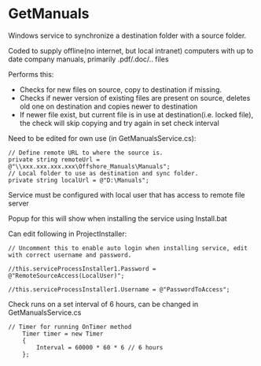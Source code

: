 # GetManuals

<p>Windows service to synchronize a destination folder with a source folder.</p>
<p>Coded to supply offline(no internet, but local intranet) computers with up to date company manuals, primarily .pdf/.doc/.. files</p>
<p>Performs this:</p>
<ul>
  <li>Checks for new files on source, copy to destination if missing.</li>
  <li>Checks if newer version of existing files are present on source, deletes old one on destination and copies newer to destination</li>
  <li>If newer file exist, but current file is in use at destination(i.e. locked file), the check will skip copying and try again in set check interval</ul>
</ul>

<p>Need to be edited for own use (in GetManualsService.cs):</p>
<pre><code class="language-cs">// Define remote URL to where the source is.
private string remoteUrl = @"\\xxx.xxx.xxx.xxx\Offshore_Manuals\Manuals";
// Local folder to use as destination and sync folder.
private string localUrl = @"D:\Manuals";</code></pre>

<p>Service must be configured with local user that has access to remote file server</p>
<p>Popup for this will show when installing the service using Install.bat</p>
<p>Can edit following in ProjectInstaller:</p>
<pre><code class="language-cs">// Uncomment this to enable auto login when installing service, edit with correct username and password.<br>
//this.serviceProcessInstaller1.Password = @"RemoteSourceAccess(LocalUser)";<br>
//this.serviceProcessInstaller1.Username = @"PasswordToAccess";</code></pre>

<p>Check runs on a set interval of 6 hours, can be changed in GetManualsService.cs</p>

<pre><code class='language-cs'>// Timer for running OnTimer method
    Timer timer = new Timer
    {
        Interval = 60000 * 60 * 6 // 6 hours
    };
</code></pre>
